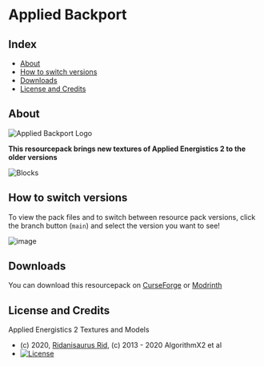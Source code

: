# Applied Backport

## Index

* [About](#about)
* [How to switch versions](#how-to-switch-versions)
* [Downloads](#downloads)
* [License and Credits](#license-and-credits)

## About

![Applied Backport Logo](https://cdn.modrinth.com/data/cached_images/9250fcfda3c3d28e8544961009f1ebf77884f788.png)

**This resourcepack brings new textures of Applied Energistics 2 to the older versions**

![Blocks](https://cdn.modrinth.com/data/cached_images/f87d47bdd5e738e733cabdfb211e6a7fb14ded7a.png)

## How to switch versions
To view the pack files and to switch between resource pack versions, click the branch button (`main`) and select the version you want to see!

![image](https://github.com/user-attachments/assets/36651b83-6348-4a73-9f0b-648e3a83cca4)

## Downloads

You can download this resourcepack on [CurseForge](https://www.curseforge.com/minecraft/texture-packs/applied-backport) or [Modrinth](https://modrinth.com/resourcepack/ae2-backport)

## License and Credits

Applied Energistics 2 Textures and Models
  - (c) 2020, [Ridanisaurus Rid](https://github.com/Ridanisaurus/), (c) 2013 - 2020 AlgorithmX2 et al
  - [![License](https://img.shields.io/badge/License-CC%20BY--NC--SA%203.0-yellow.svg?style=flat-square)](https://creativecommons.org/licenses/by-nc-sa/3.0/)
